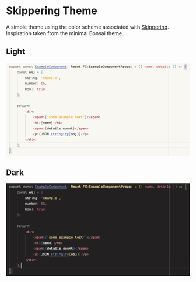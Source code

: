 # Skippering Theme
A simple theme using the color scheme associated with [Skippering](skippering.io). Inspiration taken from the minimal Bonsai theme.

## Light
<img src='images/light_theme.png' width='700' />


## Dark
<img src='images/dark_theme.png' width='700' />